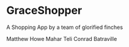 # GraceShopper
A Shopping App by a team of glorified finches

Matthew Howe
Mahar Teli
Conrad Batraville
